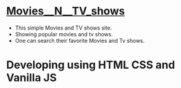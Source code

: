 # [Movies__N__TV_shows](https://kirathecoder.github.io/Movies__N__TV_shows/)
- This simple Movies and TV shows site.
- Showing popular movies  and tv shows.
- One can search their favorite Movies and Tv shows.

# Developing using HTML CSS and Vanilla JS
